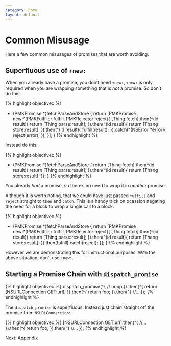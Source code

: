 ```yaml
---
category: home
layout: default
---
```


# Common Misusage

Here a few common misusages of promises that are worth avoiding.

## Superfluous use of `+new:`

When you already have a promise, you don’t need `+new:`, `+new:` is only
required when you are wrapping something that is *not* a promise. So
don’t do this:

{% highlight objectivec %}
- (PMKPromise *)fetchParseAndStore {
    return [PMKPromise new:^(PMKFulfiller fulfill, PMKRejecter reject){
        [Thing fetch].then(^(id result){
            return [Thing parse:result];
        }).then(^(id result){
            return [Thang store:result];
        }).then(^(id result){
            fulfill(result);
        }).catch(^(NSError *error){
            reject(error);
        });
    }];
}
{% endhighlight %}

Instead do this:

{% highlight objectivec %}
- (PMKPromise *)fetchParseAndStore {
    return [Thing fetch].then(^(id result){
        return [Thing parse:result];
    }).then(^(id result){
        return [Thang store:result];
    });
}
{% endhighlight %}

You already *had* a promise, so there’s no need to wrap it in *another*
promise.

Although it is worth noting, that we could have just passed `fulfill` and
`reject` straight to `then` and `catch`. This is a handy trick on
ocassion negating the need for a block to wrap a single call to a block:

{% highlight objectivec %}
- (PMKPromise *)fetchParseAndStore {
    return [PMKPromise new:^(PMKFulfiller fulfill, PMKRejecter reject){
        [Thing fetch].then(^(id result){
            return [Thing parse:result];
        }).then(^(id result){
            return [Thang store:result];
        }).then(fulfill).catch(reject);
     }];
}
{% endhighlight %}
 
However we are demonstrating this for instructional purposes. With the
above situation, don’t use `+new:`.

## Starting a Promise Chain with `dispatch_promise`

{% highlight objectivec %}
dispatch_promise(^{
    // noop
}).then(^{
    return [NSURLConnection GET:url];
}).then(^{
    return foo;
}).then(^{
    //…
});
{% endhighlight %}

The `dispatch_promise` is superfluous. Instead just chain straight off the promise from `NSURLConnection`:

{% highlight objectivec %}
[NSURLConnection GET:url].then(^{
    //…
}).then(^{
    return foo;
}).then(^{
    //…
});
{% endhighlight %}

 
<div><a class="pagination" href="/appendix">Next: Appendix</a></div>

